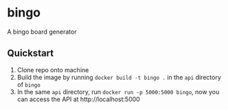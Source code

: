 # bingo
A bingo board generator

## Quickstart

1. Clone repo onto machine
2. Build the image by running `docker build -t bingo .` in the `api` directory of `bingo`
3. In the same `api` directory, run `docker run -p 5000:5000 bingo`, now you can access the API at http://localhost:5000
